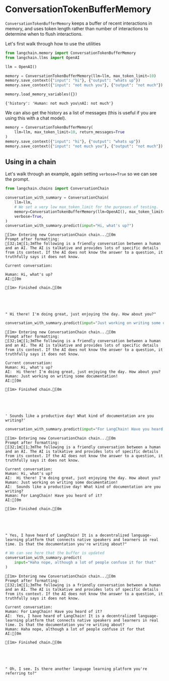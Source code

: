 # ConversationTokenBufferMemory

`ConversationTokenBufferMemory` keeps a buffer of recent interactions in memory, and uses token length rather than number of interactions to determine when to flush interactions.

Let's first walk through how to use the utilities


```python
from langchain.memory import ConversationTokenBufferMemory
from langchain.llms import OpenAI

llm = OpenAI()
```


```python
memory = ConversationTokenBufferMemory(llm=llm, max_token_limit=10)
memory.save_context({"input": "hi"}, {"output": "whats up"})
memory.save_context({"input": "not much you"}, {"output": "not much"})
```


```python
memory.load_memory_variables({})
```




    {'history': 'Human: not much you\nAI: not much'}



We can also get the history as a list of messages (this is useful if you are using this with a chat model).


```python
memory = ConversationTokenBufferMemory(
    llm=llm, max_token_limit=10, return_messages=True
)
memory.save_context({"input": "hi"}, {"output": "whats up"})
memory.save_context({"input": "not much you"}, {"output": "not much"})
```

## Using in a chain
Let's walk through an example, again setting `verbose=True` so we can see the prompt.


```python
from langchain.chains import ConversationChain

conversation_with_summary = ConversationChain(
    llm=llm,
    # We set a very low max_token_limit for the purposes of testing.
    memory=ConversationTokenBufferMemory(llm=OpenAI(), max_token_limit=60),
    verbose=True,
)
conversation_with_summary.predict(input="Hi, what's up?")
```

    
    
    [1m> Entering new ConversationChain chain...[0m
    Prompt after formatting:
    [32;1m[1;3mThe following is a friendly conversation between a human and an AI. The AI is talkative and provides lots of specific details from its context. If the AI does not know the answer to a question, it truthfully says it does not know.
    
    Current conversation:
    
    Human: Hi, what's up?
    AI:[0m
    
    [1m> Finished chain.[0m
    




    " Hi there! I'm doing great, just enjoying the day. How about you?"




```python
conversation_with_summary.predict(input="Just working on writing some documentation!")
```

    
    
    [1m> Entering new ConversationChain chain...[0m
    Prompt after formatting:
    [32;1m[1;3mThe following is a friendly conversation between a human and an AI. The AI is talkative and provides lots of specific details from its context. If the AI does not know the answer to a question, it truthfully says it does not know.
    
    Current conversation:
    Human: Hi, what's up?
    AI:  Hi there! I'm doing great, just enjoying the day. How about you?
    Human: Just working on writing some documentation!
    AI:[0m
    
    [1m> Finished chain.[0m
    




    ' Sounds like a productive day! What kind of documentation are you writing?'




```python
conversation_with_summary.predict(input="For LangChain! Have you heard of it?")
```

    
    
    [1m> Entering new ConversationChain chain...[0m
    Prompt after formatting:
    [32;1m[1;3mThe following is a friendly conversation between a human and an AI. The AI is talkative and provides lots of specific details from its context. If the AI does not know the answer to a question, it truthfully says it does not know.
    
    Current conversation:
    Human: Hi, what's up?
    AI:  Hi there! I'm doing great, just enjoying the day. How about you?
    Human: Just working on writing some documentation!
    AI:  Sounds like a productive day! What kind of documentation are you writing?
    Human: For LangChain! Have you heard of it?
    AI:[0m
    
    [1m> Finished chain.[0m
    




    " Yes, I have heard of LangChain! It is a decentralized language-learning platform that connects native speakers and learners in real time. Is that the documentation you're writing about?"




```python
# We can see here that the buffer is updated
conversation_with_summary.predict(
    input="Haha nope, although a lot of people confuse it for that"
)
```

    
    
    [1m> Entering new ConversationChain chain...[0m
    Prompt after formatting:
    [32;1m[1;3mThe following is a friendly conversation between a human and an AI. The AI is talkative and provides lots of specific details from its context. If the AI does not know the answer to a question, it truthfully says it does not know.
    
    Current conversation:
    Human: For LangChain! Have you heard of it?
    AI:  Yes, I have heard of LangChain! It is a decentralized language-learning platform that connects native speakers and learners in real time. Is that the documentation you're writing about?
    Human: Haha nope, although a lot of people confuse it for that
    AI:[0m
    
    [1m> Finished chain.[0m
    




    " Oh, I see. Is there another language learning platform you're referring to?"




```python

```
